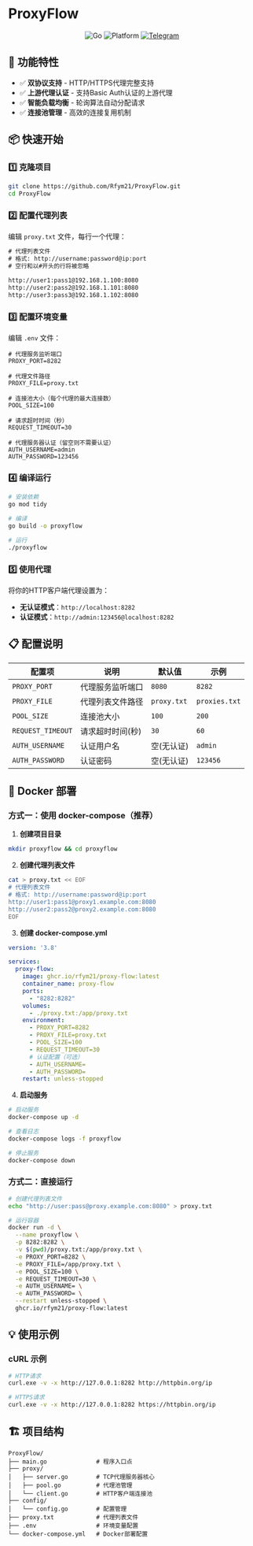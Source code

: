 # ProxyFlow

<div align="center">

![Go](https://img.shields.io/badge/Go-1.24+-00ADD8?style=for-the-badge&logo=go&logoColor=white)
![Platform](https://img.shields.io/badge/Platform-Windows%20%7C%20Linux%20%7C%20macOS-lightgrey?style=for-the-badge)
[![Telegram](https://img.shields.io/badge/Telegram-blue?style=for-the-badge&logo=telegram&logoColor=white)](https://t.me/nodejs_project)

</div>

## 🚀 功能特性

- ✅ **双协议支持** - HTTP/HTTPS代理完整支持
- ✅ **上游代理认证** - 支持Basic Auth认证的上游代理
- ✅ **智能负载均衡** - 轮询算法自动分配请求
- ✅ **连接池管理** - 高效的连接复用机制

## 📦 快速开始

### 1️⃣ 克隆项目

```bash
git clone https://github.com/Rfym21/ProxyFlow.git
cd ProxyFlow
```

### 2️⃣ 配置代理列表

编辑 `proxy.txt` 文件，每行一个代理：

```txt
# 代理列表文件
# 格式: http://username:password@ip:port
# 空行和以#开头的行将被忽略

http://user1:pass1@192.168.1.100:8080
http://user2:pass2@192.168.1.101:8080
http://user3:pass3@192.168.1.102:8080
```

### 3️⃣ 配置环境变量

编辑 `.env` 文件：

```env
# 代理服务监听端口
PROXY_PORT=8282

# 代理文件路径
PROXY_FILE=proxy.txt

# 连接池大小（每个代理的最大连接数）
POOL_SIZE=100

# 请求超时时间（秒）
REQUEST_TIMEOUT=30

# 代理服务器认证（留空则不需要认证）
AUTH_USERNAME=admin
AUTH_PASSWORD=123456
```

### 4️⃣ 编译运行

```bash
# 安装依赖
go mod tidy

# 编译
go build -o proxyflow

# 运行
./proxyflow
```

### 5️⃣ 使用代理

将你的HTTP客户端代理设置为：

- **无认证模式**：`http://localhost:8282`
- **认证模式**：`http://admin:123456@localhost:8282`

## 📋 配置说明

| 配置项 | 说明 | 默认值 | 示例 |
|--------|------|--------|------|
| `PROXY_PORT` | 代理服务监听端口 | `8080` | `8282` |
| `PROXY_FILE` | 代理列表文件路径 | `proxy.txt` | `proxies.txt` |
| `POOL_SIZE` | 连接池大小 | `100` | `200` |
| `REQUEST_TIMEOUT` | 请求超时时间(秒) | `30` | `60` |
| `AUTH_USERNAME` | 认证用户名 | 空(无认证) | `admin` |
| `AUTH_PASSWORD` | 认证密码 | 空(无认证) | `123456` |

## 🐳 Docker 部署

### 方式一：使用 docker-compose（推荐）

1. **创建项目目录**
```bash
mkdir proxyflow && cd proxyflow
```

2. **创建代理列表文件**
```bash
cat > proxy.txt << EOF
# 代理列表文件
# 格式: http://username:password@ip:port
http://user1:pass1@proxy1.example.com:8080
http://user2:pass2@proxy2.example.com:8080
EOF
```

3. **创建 docker-compose.yml**
```yaml
version: '3.8'

services:
  proxy-flow:
    image: ghcr.io/rfym21/proxy-flow:latest
    container_name: proxy-flow
    ports:
      - "8282:8282"
    volumes:
      - ./proxy.txt:/app/proxy.txt
    environment:
      - PROXY_PORT=8282
      - PROXY_FILE=proxy.txt
      - POOL_SIZE=100
      - REQUEST_TIMEOUT=30
      # 认证配置（可选）
      - AUTH_USERNAME=
      - AUTH_PASSWORD=
    restart: unless-stopped
```

4. **启动服务**
```bash
# 启动服务
docker-compose up -d

# 查看日志
docker-compose logs -f proxyflow

# 停止服务
docker-compose down
```

### 方式二：直接运行

```bash
# 创建代理列表文件
echo "http://user:pass@proxy.example.com:8080" > proxy.txt

# 运行容器
docker run -d \
  --name proxyflow \
  -p 8282:8282 \
  -v $(pwd)/proxy.txt:/app/proxy.txt \
  -e PROXY_PORT=8282 \
  -e PROXY_FILE=/app/proxy.txt \
  -e POOL_SIZE=100 \
  -e REQUEST_TIMEOUT=30 \
  -e AUTH_USERNAME= \
  -e AUTH_PASSWORD= \
  --restart unless-stopped \
  ghcr.io/rfym21/proxy-flow:latest
```

## 💡 使用示例

### cURL 示例

```bash
# HTTP请求
curl.exe -v -x http://127.0.0.1:8282 http://httpbin.org/ip

# HTTPS请求
curl.exe -v -x http://127.0.0.1:8282 https://httpbin.org/ip
```

## 🏗️ 项目结构

```
ProxyFlow/
├── main.go              # 程序入口点
├── proxy/
│   ├── server.go        # TCP代理服务器核心
│   ├── pool.go          # 代理池管理
│   └── client.go        # HTTP客户端连接池
├── config/
│   └── config.go        # 配置管理
├── proxy.txt            # 代理列表文件
├── .env                 # 环境变量配置
└── docker-compose.yml   # Docker部署配置
```